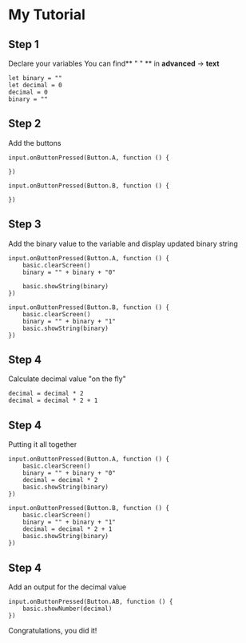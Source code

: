 # My Tutorial

## Step 1

Declare your variables
You can find** " " ** in **advanced**  -> **text**
```blocks
let binary = ""
let decimal = 0
decimal = 0
binary = ""
```

## Step 2
Add the buttons
```blocks
input.onButtonPressed(Button.A, function () {

})

input.onButtonPressed(Button.B, function () {

})
```

## Step 3 
Add the binary value to the variable and display updated binary string
```blocks
input.onButtonPressed(Button.A, function () {
    basic.clearScreen()
    binary = "" + binary + "0"

    basic.showString(binary)
})

input.onButtonPressed(Button.B, function () {
    basic.clearScreen()
    binary = "" + binary + "1"
    basic.showString(binary)
})
 ```
## Step 4
Calculate decimal value "on the fly"

``` blocks
decimal = decimal * 2
decimal = decimal * 2 + 1
```

## Step 4
Putting it all together
```blocks
input.onButtonPressed(Button.A, function () {
    basic.clearScreen()
    binary = "" + binary + "0"
    decimal = decimal * 2
    basic.showString(binary)
})

input.onButtonPressed(Button.B, function () {
    basic.clearScreen()
    binary = "" + binary + "1"
    decimal = decimal * 2 + 1
    basic.showString(binary)
})
```

## Step 4
Add an output for the decimal value
```blocks
input.onButtonPressed(Button.AB, function () {
    basic.showNumber(decimal)
})
```

Congratulations, you did it!
    
<script src="https://makecode.com/gh-pages-embed.js"></script><script>makeCodeRender("{{ site.makecode.home_url }}", "{{ site.github.owner_name }}/{{ site.github.repository_name }}");</script>
